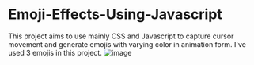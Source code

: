 # Emoji-Effects-Using-Javascript

This project aims to use mainly CSS and Javascript to capture cursor movement and generate emojis with varying color in animation form. I've used 3 emojis in this project. 
![image](https://github.com/user-attachments/assets/82f1a458-8b51-4124-a089-d5784ef1d6ce)

